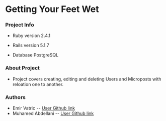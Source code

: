 # Getting Your Feet Wet

### Project Info

- Ruby version 2.4.1

- Rails version 5.1.7

- Database PostgreSQL

### About Project

- Project covers creating, editing and deleting Users and Microposts with reloation one to another.

### Authors

- Emir Vatric -- [User Github link](https://github.com/EmirVatric)
- Muhamed Abdellani -- [User Github link](https://github.com/abdellani)

